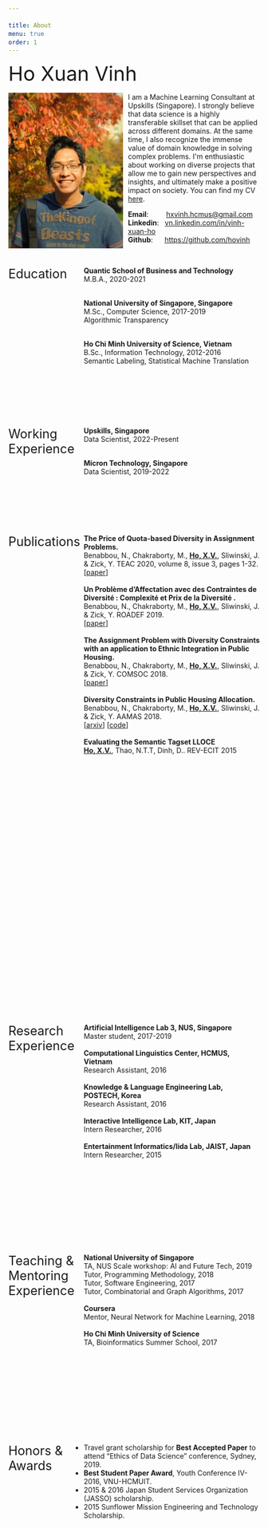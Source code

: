 ```yaml
---

title: About
menu: true
order: 1
---
```


<span style="font-size:40px;"> Ho Xuan Vinh </span>


<p><img style="width:230px; float:left; margin-right: 10px; top:10px;" src="/assets/img/author.jpg" alt="Ho Xuan Vinh's picture">
     I am a Machine Learning Consultant at Upskills (Singapore). 
     I strongly believe that data science is a highly transferable skillset that can be applied across different domains. At the same time, I also recognize the immense value of domain knowledge in solving complex problems. I'm enthusiastic about working on diverse projects that allow me to gain new perspectives and insights, and ultimately make a positive impact on society. You can find my CV 
     <a href="https://drive.google.com/file/d/1jNtgeEjxp3u13Fwoj5tzkVZtB4bGD0ae/view?usp=sharing">here</a>. <br> 

<strong>Email</strong>: &nbsp;&nbsp;&nbsp;&nbsp;&nbsp;&nbsp;&nbsp;&nbsp;<a href="mailto:hxvinh.hcmus@gmail.com" target="_top">hxvinh.hcmus@gmail.com</a> <br>
<strong>Linkedin</strong>: &nbsp;&nbsp;<a href="https://www.linkedin.com/in/vinh-xuan-ho-25791a71">vn.linkedin.com/in/vinh-xuan-ho</a> <br>
<strong>Github</strong>: &nbsp;&nbsp;&nbsp;&nbsp;&nbsp;<a href="https://github.com/hovinh">https://github.com/hovinh</a>
</p>
<p style="clear:both;"><br></p>

<p><span style="font-size:25px; float: left; width: 30%;height: 290px;">Education</span>
<strong>Quantic School of Business and Technology</strong><br>
M.B.A., 2020-2021<br><br>

<strong>National University of Singapore, Singapore</strong><br>
M.Sc., Computer Science, 2017-2019<br>
Algorithmic Transparency <br><br>

<strong>Ho Chi Minh University of Science, Vietnam</strong><br>
B.Sc., Information Technology, 2012-2016<br>
Semantic Labeling, Statistical Machine Translation</p>
<p style="clear:both;"><br></p>

<p><span style="font-size:25px; float: left; width: 30%;height: 185px;">Working Experience</span>
<strong>Upskills, Singapore</strong><br>
Data Scientist, 2022-Present<br><br>

<strong>Micron Technology, Singapore</strong><br>
Data Scientist, 2019-2022<br>
</p>
<p style="clear:both;"><br></p>

<p><span style="font-size:25px; float: left; width: 30%;height: 950px;">Publications</span>
<strong>The Price of Quota-based Diversity in Assignment Problems.</strong><br>
Benabbou, N., Chakraborty, M., <span style="font-weight:bold; text-decoration: underline;">Ho, X.V.</span>, Sliwinski, J. & Zick, Y. TEAC 2020, volume 8, issue 3, pages 1-32.<br>
[<a href="https://drive.google.com/file/d/1vLgiUDyeK3BMDhZetXqts8NdAe1xHWXU/view">paper</a>]<br><br>
<strong>Un Problème d’Affectation avec des Contraintes de Diversité : Complexité et Prix de la Diversité .</strong><br>
Benabbou, N., Chakraborty, M., <span style="font-weight:bold; text-decoration: underline;">Ho, X.V.</span>, Sliwinski, J. & Zick, Y. ROADEF 2019.<br>
[<a href="https://drive.google.com/file/d/1vO2axKNbeXNfbowum9myjUEQOcbJcyQT/view">paper</a>]<br><br>
<strong>The Assignment Problem with Diversity Constraints with an application to Ethnic Integration in Public Housing.</strong><br>
Benabbou, N., Chakraborty, M., <span style="font-weight:bold; text-decoration: underline;">Ho, X.V.</span>, Sliwinski, J. & Zick, Y. COMSOC 2018.<br>
[<a href="https://drive.google.com/file/d/1mkjuZKw6GQ5MEjicXEBwp9fKLUoxSLtd/view">paper</a>]<br><br>
<strong>Diversity Constraints in Public Housing Allocation.</strong><br>
Benabbou, N., Chakraborty, M., <span style="font-weight:bold; text-decoration: underline;">Ho, X.V.</span>, Sliwinski, J. & Zick, Y. AAMAS 2018.<br>
[<a href="https://arxiv.org/pdf/1711.10241.pdf">arxiv</a>]
[<a href="https://github.com/DataDrivenStrategicCollaborationGroup/AssignmentProblemWithDiversityConstraints">code</a>] <br><br>
<strong>Evaluating the Semantic Tagset LLOCE</strong><br>
<span style="font-weight:bold; text-decoration: underline">Ho, X.V.</span>, Thao, N.T.T, Dinh, D.. REV-ECIT 2015<br><br>
<!-- <strong>Deciphering the Entertaining Impact of Pokemon</strong><br>
<span style="font-weight:bold; text-decoration: underline">Ho, X.V.</span>, Panumate, C., Terillion, J.C., Iida, H. IJERM 2015.<br>
[<a href="https://www.ijerm.com/vol/Volume-02-Issue-11">journal</a>] -->
</p>
<p style="clear:both;"><br></p>

<p><span style="font-size:25px; float: left; width: 30%;height: 430px;">Research Experience</span>
<strong>Artificial Intelligence Lab 3, NUS, Singapore</strong><br>
Master student, 2017-2019<br> <br>
<strong>Computational Linguistics Center, HCMUS, Vietnam</strong><br>
Research Assistant, 2016<br><br>
<strong>Knowledge & Language Engineering Lab, POSTECH, Korea</strong><br>
Research Assistant, 2016<br><br>
<strong>Interactive Intelligence Lab, KIT, Japan</strong><br>
Intern Researcher, 2016<br><br>
<strong>Entertainment Informatics/Iida Lab, JAIST, Japan</strong><br>
Intern Researcher, 2015
</p>
<p style="clear:both;"><br></p>

<p><span style="font-size:25px; float: left; width: 30%;height: 350px;">Teaching & Mentoring Experience</span>
<strong> National University of Singapore</strong><br>
TA, NUS Scale workshop: AI and Future Tech, 2019<br>
Tutor, Programming Methodology, 2018<br>
Tutor, Software Engineering, 2017<br>
Tutor, Combinatorial and Graph Algorithms, 2017<br><br>
<strong> Coursera</strong><br>
Mentor, Neural Network for Machine Learning, 2018<br><br>
<strong> Ho Chi Minh University of Science </strong><br>
TA, Bioinformatics Summer School, 2017
</p>
<p style="clear:both;"><br></p>

<p><span style="font-size:25px; float: left; width: 30%;height: 430px;">Honors & Awards</span>
<ul>
	<li> Travel grant scholarship for <strong>Best Accepted Paper</strong> to attend “Ethics of Data Science” conference, Sydney,
2019.</li>
	<li> <strong>Best Student Paper Award</strong>, Youth Conference IV-2016, VNU-HCMUIT.</li>
	<li> 2015 & 2016 Japan Student Services Organization (JASSO) scholarship. </li>
	<li> 2015 Sunflower Mission Engineering and Technology Scholarship.</li>
</ul>
</p>